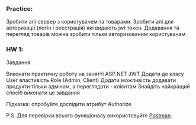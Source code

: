 ### Practice:

Зробити апі сервер з користувачем та товарами. Зробити апі для авторизації (логін і реєстрація) які видають jwt токен.
Додавання та перегляд товарів можна зробити тільки авторизованим користувачам

### HW 1:

Завдання

Виконати практичну роботу на занятті ASP.NET JWT
Додати до класу User властивість Role (Admin, Client)
Додати можливість додавати продукти тільки адмінам, а переглядати - клієнтам
Знайдіть найкращий спосіб виконати це завдання

Підказка: спробуйте дослідити атрибут Authorize

P.S. Для перевірки всього функціоналу використовуйте [Postman](https://www.postman.com/security-specialist-47105135/workspace/authproductapi/overview).


